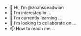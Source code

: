 - 👋 Hi, I’m @zoahsceadwian
- 👀 I’m interested in ...
- 🌱 I’m currently learning ...
- 💞️ I’m looking to collaborate on ...
- 📫 How to reach me ...

<!---
zoahsceadwian/zoahsceadwian is a ✨ special ✨ repository because its `README.md` (this file) appears on your GitHub profile.
You can click the Preview link to take a look at your changes.
--->
